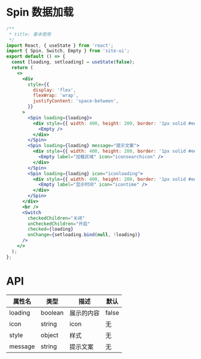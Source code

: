 # Spin 数据加载

```jsx
/**
 * title: 基本使用
 */
import React, { useState } from 'react';
import { Spin, Switch, Empty } from 'site-ui';
export default () => {
  const [loading, setloading] = useState(false);
  return (
    <>
      <div
        style={{
          display: 'flex',
          flexWrap: 'wrap',
          justifyContent: 'space-between',
        }}
      >
        <Spin loading={loading}>
          <div style={{ width: 400, height: 200, border: '1px solid #eee' }}>
            <Empty />
          </div>
        </Spin>
        <Spin loading={loading} message="提示文案">
          <div style={{ width: 400, height: 200, border: '1px solid #eee' }}>
            <Empty label="加载区域" icon="iconsearchicon" />
          </div>
        </Spin>
        <Spin loading={loading} icon="iconloading">
          <div style={{ width: 400, height: 200, border: '1px solid #eee' }}>
            <Empty label="显示时间" icon="icontime" />
          </div>
        </Spin>
      </div>
      <br />
      <Switch
        checkedChildren="关闭"
        unCheckedChildren="开启"
        checked={loading}
        onChange={setloading.bind(null, !loading)}
      />
    </>
  );
};
```

# API

| **属性名** | **类型** | **描述**   | **默认** |
| ---------- | -------- | ---------- | -------- |
| loading    | boolean  | 展示的内容 | false    |
| icon       | string   | icon       | 无       |
| style      | object   | 样式       | 无       |
| message    | string   | 提示文案   | 无       |
